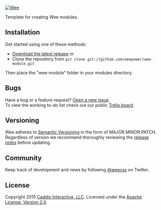 [![Wee](https://www.weepower.com/share.png?v1)](https://www.weepower.com)

Template for creating Wee modules.

## Installation

Get started using one of these methods:

* [Download the latest release](https://github.com/weepower/wee-module/archive/master.zip) or
* Clone the repository from `git clone git://github.com/weepower/wee-module.git`

Then place the "wee-module" folder in your modules directory.

## Bugs

Have a bug or a feature request? [Open a new issue](https://github.com/weepower/wee-module/issues).  
To view the working to-do list check out our public [Trello board](https://trello.com/b/7KbnQra9/wee).

## Versioning

Wee adheres to [Semantic Versioning](http://semver.org/) in the form of MAJOR.MINOR.PATCH.  
Regardless of version we recommend thoroughly reviewing the [release notes](https://github.com/weepower/wee-module/releases) before updating.

## Community

Keep track of development and news by following [@weecss](https://twitter.com/weecss) on Twitter.

## License

Copyright 2015 [Caddis Interactive, LLC](https://www.caddis.co). Licensed under the [Apache License, Version 2.0](https://github.com/weepower/wee-module/blob/master/LICENSE).